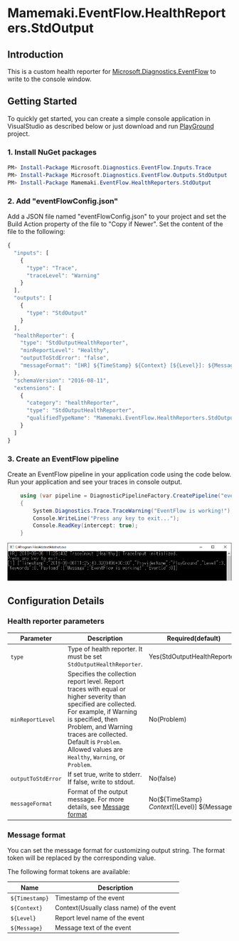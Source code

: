 ﻿# Mamemaki.EventFlow.HealthReporters.StdOutput

## Introduction
This is a custom health reporter for [Microsoft.Diagnostics.EventFlow] to write to the console window.

## Getting Started

To quickly get started, you can create a simple console application in VisualStudio as described below or just download and run [PlayGround](PlayGround) project.

### 1. Install NuGet packages

```powershell
PM> Install-Package Microsoft.Diagnostics.EventFlow.Inputs.Trace
PM> Install-Package Microsoft.Diagnostics.EventFlow.Outputs.StdOutput
PM> Install-Package Mamemaki.EventFlow.HealthReporters.StdOutput
```

### 2. Add "eventFlowConfig.json"
Add a JSON file named "eventFlowConfig.json" to your project and set the Build Action property of the file to "Copy if Newer". Set the content of the file to the following:

```js
{
  "inputs": [
    {
      "type": "Trace",
      "traceLevel": "Warning"
    }
  ],
  "outputs": [
    {
      "type": "StdOutput"
    }
  ],
  "healthReporter": {
    "type": "StdOutputHealthReporter",
    "minReportLevel": "Healthy",
    "outputToStdError": "false",
    "messageFormat": "[HR] ${TimeStamp} ${Context} [${Level}]: ${Message}"
  },
  "schemaVersion": "2016-08-11",
  "extensions": [
    {
      "category": "healthReporter",
      "type": "StdOutputHealthReporter",
      "qualifiedTypeName": "Mamemaki.EventFlow.HealthReporters.StdOutput.StdOutputHealthReporter, Mamemaki.EventFlow.HealthReporters.StdOutput"
    }
  ]
}
```

### 3. Create an EventFlow pipeline
Create an EventFlow pipeline in your application code using the code below. Run your application and see your traces in console output.
```csharp
    using (var pipeline = DiagnosticPipelineFactory.CreatePipeline("eventFlowConfig.json"))
    {
        System.Diagnostics.Trace.TraceWarning("EventFlow is working!");
        Console.WriteLine("Press any key to exit...");
        Console.ReadKey(intercept: true);
    }
```

![console window](images/ConsoleWindow.png)

## Configuration Details

### Health reporter parameters

Parameter  | Description | Required(default)
------------- | ------------- | -------------
`type` | Type of health reporter. It must be set `StdOutputHealthReporter`. | Yes(StdOutputHealthReporter)
`minReportLevel` | Specifies the collection report level. Report traces with equal or higher severity than specified are collected. For example, if Warning is specified, then Problem, and Warning traces are collected. Default is `Problem`. Allowed values are `Healthy`, `Warning`, or `Problem`. | No(Problem)
`outputToStdError` | If set true, write to stderr. If false, write to stdout. | No(false)
`messageFormat` | Format of the output message. For more details, see [Message format](#message-format) | No(${TimeStamp} ${Context} [${Level}] ${Message})

### Message format

You can set the message format for customizing output string. The format token will be replaced by the corresponding value.

The following format tokens are available:

Name | Description
------------- | ------------- 
`${Timestamp}` | Timestamp of the event
`${Context}` | Context(Usually class name) of the event
`${Level}` | Report level name of the event
`${Message}` | Message text of the event




[Microsoft.Diagnostics.EventFlow]: https://github.com/Azure/diagnostics-eventflow
